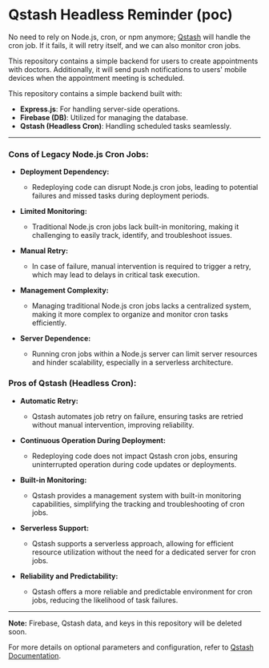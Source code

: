 # Qstash Headless Reminder (poc)

No need to rely on Node.js, cron, or npm anymore; [Qstash](https://upstash.com) will handle the cron job. If it fails, it will retry itself, and we can also monitor cron jobs.

This repository contains a simple backend for users to create appointments with doctors. Additionally, it will send push notifications to users' mobile devices when the appointment meeting is scheduled.

This repository contains a simple backend built with:

- **Express.js**: For handling server-side operations.
- **Firebase (DB)**: Utilized for managing the database.
- **Qstash (Headless Cron)**: Handling scheduled tasks seamlessly.

---

### Cons of Legacy Node.js Cron Jobs:

- **Deployment Dependency:**
  - Redeploying code can disrupt Node.js cron jobs, leading to potential failures and missed tasks during deployment periods.

- **Limited Monitoring:**
  - Traditional Node.js cron jobs lack built-in monitoring, making it challenging to easily track, identify, and troubleshoot issues.

- **Manual Retry:**
  - In case of failure, manual intervention is required to trigger a retry, which may lead to delays in critical task execution.

- **Management Complexity:**
  - Managing traditional Node.js cron jobs lacks a centralized system, making it more complex to organize and monitor cron tasks efficiently.

- **Server Dependence:**
  - Running cron jobs within a Node.js server can limit server resources and hinder scalability, especially in a serverless architecture.

### Pros of Qstash (Headless Cron):

- **Automatic Retry:**
  - Qstash automates job retry on failure, ensuring tasks are retried without manual intervention, improving reliability.

- **Continuous Operation During Deployment:**
  - Redeploying code does not impact Qstash cron jobs, ensuring uninterrupted operation during code updates or deployments.

- **Built-in Monitoring:**
  - Qstash provides a management system with built-in monitoring capabilities, simplifying the tracking and troubleshooting of cron jobs.

- **Serverless Support:**
  - Qstash supports a serverless approach, allowing for efficient resource utilization without the need for a dedicated server for cron jobs.

- **Reliability and Predictability:**
  - Qstash offers a more reliable and predictable environment for cron jobs, reducing the likelihood of task failures.

---

**Note:** Firebase, Qstash data, and keys in this repository will be deleted soon.

For more details on optional parameters and configuration, refer to [Qstash Documentation](https://upstash.com/docs/qstash/howto/publishing#optional-parameters-and-configuration).
